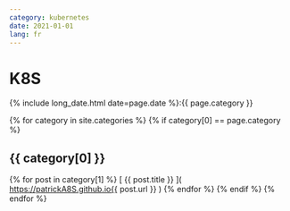 ```yaml
---
category: kubernetes
date: 2021-01-01
lang: fr
---
```

# K8S
{% include long_date.html date=page.date %}:{{ page.category }}

{% for category in site.categories %}
  {% if category[0] == page.category %}
## {{ category[0] }}
   {% for post in category[1] %}
    [ {{ post.title }} ]( https://patrickA8S.github.io{{ post.url }} )
   {% endfor %}
  {% endif %}
{% endfor %}

